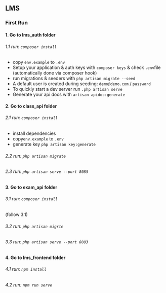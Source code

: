 ## LMS

### First Run

#### 1. Go to lms_auth folder
###### 1.1  run: `composer install`
- copy `env.example` to `.env`
- Setup your application & auth keys with `composer keys` & check `.env`file (automatically done via composer hook)
- run migrations & seeders with `php artisan migrate --seed`
- A default user is created during seeding: `demo@demo.com` / `password`
- To quickly start a dev server run `.php artisan serve`
- Generate your api docs with `artisan apidoc:generate`



#### 2. Go to class_api folder
###### 2.1  run: `composer install`
- install dependencies
- copy`env.example` to `.env`
- generate key `php artisan key:generate`

###### 2.2  run: `php artisan migrate`
###### 2.3  run: `php artisan serve --port 8085`


#### 3. Go to exam_api folder
###### 3.1  run: `composer install`
(follow 3.1)
###### 3.2  run: `php artisan migrte`
###### 3.3  run: `php artisan serve --port 8083`


#### 4. Go to lms_frontend folder
###### 4.1  run: `npm install`
###### 4.2  run: `npm run serve`
